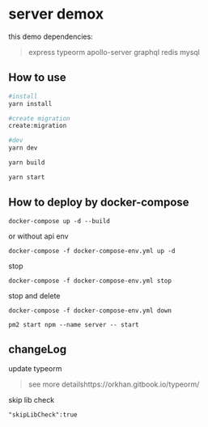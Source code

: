 # server demox

this demo dependencies:
>express
>typeorm 
>apollo-server
>graphql
>redis
>mysql


## How to use

```bash
#install
yarn install

#create migration
create:migration

#dev
yarn dev

yarn build

yarn start
```

## How to deploy by docker-compose

```
docker-compose up -d --build
```

or without api env
```
docker-compose -f docker-compose-env.yml up -d
```

stop
```
docker-compose -f docker-compose-env.yml stop
```

stop and delete
```
docker-compose -f docker-compose-env.yml down
```

```
pm2 start npm --name server -- start
```

## changeLog

update typeorm
> see more detailshttps://orkhan.gitbook.io/typeorm/

skip lib check

```
"skipLibCheck":true
```
